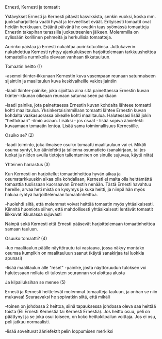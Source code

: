 

Ernesti, Kernesti ja tomaatit

Ystävykset Ernesti ja Kernesti pitävät kasviksista, senkin vuoksi, koska mm. juoksuharjoittelu vaatii hyvät ja terveelliset eväät. Erityisesti tomaatit ovat heidän herkkuaan. Eräänä  päivänä he ovatkin taas syömässä tomaatteja Ernestin takapihan terassilla juoksutreenien jälkeen. Molemmilla on sylissään korillinen pehmeitä ja herkullisia tomaatteja.

Aurinko paistaa ja Ernesti nukahtaa aurinkotuoliinsa. Juttukaverin nukahdettua Kernesti ryhtyy ajankulukseen harjoittelemaan tarkkuusheittoa tomaateilla nurmikolla olevaan vanhaan tikkatauluun.



Tomaatin heitto (1)

-asemoi tkinter-ikkunaan Kernestin kuva vasempaan reunaan satunnaiseen sijaintiin ja maalitaulun kuva keskivaiheille vakiosijaintiin

-laadi tkinter-painike, joka sijoittaa aina sitä painettaessa Ernestin kuvan tkinter-ikkunan oikeaan reunaan satunnaiseen paikkaan

-laadi painike, jota painettaessa Ernestin kuvan kohdalta lähteee tomaatti kohti maalitaulua. Yksinkertaisimmillaan tomaatti lähtee Ernestin kuvan kohdalta vaakasuorassa oikealle kohti maalitaulua. Halutessasi lisää jokin "heittokaari" -ilmiö asiaan. Lisäksi - jos osaat - lisää sopiva ääniefekti kuvaamaan tomaatin lentoa. Lisää sama toiminnallisuus Kernestille.

Osuiko se? (2)

-laadi toiminto, joka ilmaisee osuiko tomaatti maalitauluun vai ei. Mikäli osuma syntyi, luo ääniefekti ja tallenna osumatieto (sanakirjaan, tai jos luokat ja niiden avulla tietojen tallentaminen on sinulle sujuvaa, käytä niitä)

Yhteinen harrastus (3)

Kun Kernesti on harjoitellut tomaatinheittoa hyvän aikaa ja osumatarkkuuskin alkaa olla kohdallaan, Kernesti ei malta olla heittämättä tomaattia tuolissaan kuorsaavan Ernestin nenään. Tästä Ernesti havahtuu hereille, arvaa heti mistä on kysymys ja kuka heitti, ja niinpä hän myös haluaa ryhtyä harjoittelemaan tomaatinheittoa.

 

-huolehdi siitä, että molemmat voivat heittää tomaatin myös yhtäaikaisesti. Kiinnitä huomiota siihen, että mahdollisesti yhtäaikaisesti lentävät tomaatit liikkuvat ikkunassa sujuvasti

Näinpä sekä Kernesti että Ernesti pääsevät harjoittelemaan tomaatinheittoa samaan tauluun.

Osuuko tomaatti? (4)

-luo maalitaulun päälle näyttöruutu tai vastaava, jossa näkyy montako osumaa kumpikin on maalitauluun saanut (käytä sanakirjaa tai luokkia apunasi)

-lisää maalitaulun alle "reset" -painike, josta näyttöruudun tuloksen voi halutessaan nollata eli tulosten seurannan voi aloittaa alusta

Ja kilpailuksihan se menee (5) 

Ernesti ja Kernesti heittelevät molemmat tomaatteja tauluun, ja onhan se niin mukavaa! Seuraavaksi he sopivatkin siitä, että mikäli

-toinen on johdossa 2 heittoa, siinä tapauksessa johdossa oleva saa heittää toista (Eli Ernesti Kernestiä tai Kernesti Ernestiä). Jos heitto osuu, peli on päättynyt ja se joka osui toiseen, on koko heittokilpailun voittaja. Jos ei osu, peli jatkuu normaalisti.

-lisää soveltuvat ääniefektit pelin loppumisen merkiksi